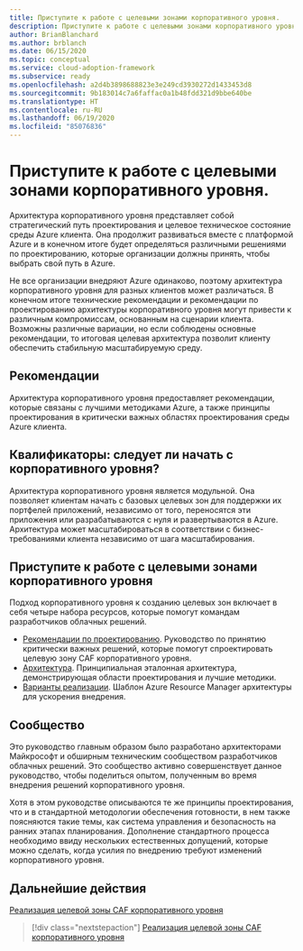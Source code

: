 ```yaml
---
title: Приступите к работе с целевыми зонами корпоративного уровня.
description: Приступите к работе с целевыми зонами корпоративного уровня.
author: BrianBlanchard
ms.author: brblanch
ms.date: 06/15/2020
ms.topic: conceptual
ms.service: cloud-adoption-framework
ms.subservice: ready
ms.openlocfilehash: a2d4b3898688823e3e249cd3930272d1433453d8
ms.sourcegitcommit: 9b183014c7a6faffac0a1b48fdd321d9bbe640be
ms.translationtype: HT
ms.contentlocale: ru-RU
ms.lasthandoff: 06/19/2020
ms.locfileid: "85076836"
---
```

# <a name="start-with-enterprise-scale-landing-zones"></a>Приступите к работе с целевыми зонами корпоративного уровня.

Архитектура корпоративного уровня представляет собой стратегический путь проектирования и целевое техническое состояние среды Azure клиента. Она продолжит развиваться вместе с платформой Azure и в конечном итоге будет определяться различными решениями по проектированию, которые организации должны принять, чтобы выбрать свой путь в Azure.

Не все организации внедряют Azure одинаково, поэтому архитектура корпоративного уровня для разных клиентов может различаться. В конечном итоге технические рекомендации и рекомендации по проектированию архитектуры корпоративного уровня могут привести к различным компромиссам, основанным на сценарии клиента. Возможны различные вариации, но если соблюдены основные рекомендации, то итоговая целевая архитектура позволит клиенту обеспечить стабильную масштабируемую среду.

## <a name="prescriptive-guidance"></a>Рекомендации

Архитектура корпоративного уровня предоставляет рекомендации, которые связаны с лучшими методиками Azure, а также принципы проектирования в критически важных областях проектирования среды Azure клиента.

## <a name="qualifiers-should-i-start-with-enterprise-scale"></a>Квалификаторы: следует ли начать с корпоративного уровня?

Архитектура корпоративного уровня является модульной. Она позволяет клиентам начать с базовых целевых зон для поддержки их портфелей приложений, независимо от того, переносятся эти приложения или разрабатываются с нуля и развертываются в Azure. Архитектура может масштабироваться в соответствии с бизнес-требованиями клиента независимо от шага масштабирования.

## <a name="start-with-an-enterprise-scale-landing-zone"></a>Приступите к работе с целевыми зонами корпоративного уровня

Подход корпоративного уровня к созданию целевых зон включает в себя четыре набора ресурсов, которые помогут командам разработчиков облачных решений.

- [Рекомендации по проектированию](./design-guidelines.md). Руководство по принятию критически важных решений, которые помогут спроектировать целевую зону CAF корпоративного уровня.
- [Архитектура](./architecture.md). Принципиальная эталонная архитектура, демонстрирующая области проектирования и лучшие методики.
- [Варианты реализации](./implementation.md). Шаблон Azure Resource Manager архитектуры для ускорения внедрения.

<!-- TODO: Reinstate once template.md is ready. 
- [Template](./template.md): A documentation template to quickly capture decisions and any deviation from the suggested architecture or implementation.
-->

## <a name="community"></a>Сообщество

<!-- docsTest:ignore "Cloud Solutions Unit" -->

Это руководство главным образом было разработано архитекторами Майкрософт и обширным техническим сообществом разработчиков облачных решений. Это сообщество активно совершенствует данное руководство, чтобы поделиться опытом, полученным во время внедрения решений корпоративного уровня.

Хотя в этом руководстве описываются те же принципы проектирования, что и в стандартной методологии обеспечения готовности, в нем также поясняются такие темы, как система управления и безопасность на ранних этапах планирования. Дополнение стандартного процесса необходимо ввиду нескольких естественных допущений, которые можно сделать, когда усилия по внедрению требуют изменений корпоративного уровня.

## <a name="next-steps"></a>Дальнейшие действия

[Реализация целевой зоны CAF корпоративного уровня](./implementation.md)

> [!div class="nextstepaction"]
> [Реализация целевой зоны CAF корпоративного уровня](./implementation.md)
